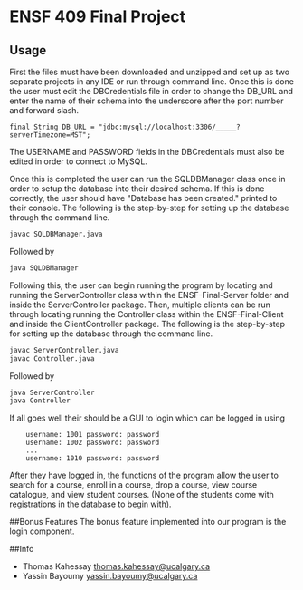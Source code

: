 # ENSF 409 Final Project

## Usage

First the files must have been downloaded and unzipped and set up as two separate projects in any IDE or run through command line. Once this is
done the user must edit the DBCredentials file in order to change the DB_URL and enter the name of their schema into the underscore
after the port number and forward slash.

```
final String DB_URL = "jdbc:mysql://localhost:3306/_____?serverTimezone=MST";
```

The USERNAME and PASSWORD fields in the DBCredentials must also be edited in order to connect to MySQL.

Once this is completed the user can run the SQLDBManager class once in order to setup the database into their desired schema. If this is
done correctly, the user should have "Database has been created." printed to their console. The following is the step-by-step for setting up the database through the command line.

```bash
javac SQLDBManager.java
```

Followed by

```bash
java SQLDBManager
```

Following this, the user can begin running the program by locating and running the ServerController class within the ENSF-Final-Server folder and inside the ServerController package. Then, multiple clients can be run through locating running the Controller class within the ENSF-Final-Client and inside the ClientController package. The following is the step-by-step for setting up the database through the command line.

```bash
javac ServerController.java
javac Controller.java
```

Followed by

```bash
java ServerController
java Controller
```

If all goes well their should be a GUI to login which can be logged in using

		username: 1001 password: password
		username: 1002 password: password
		... 
		username: 1010 password: password

After they have logged in, the functions of the program allow the user to search for a course, enroll in a course, drop a course, view course catalogue, and view student courses. (None of the students come with registrations in the database to begin with).

##Bonus Features
The bonus feature implemented into our program is the login component.

##Info
* Thomas Kahessay 		thomas.kahessay@ucalgary.ca 
* Yassin Bayoumy			yassin.bayoumy@ucalgary.ca
